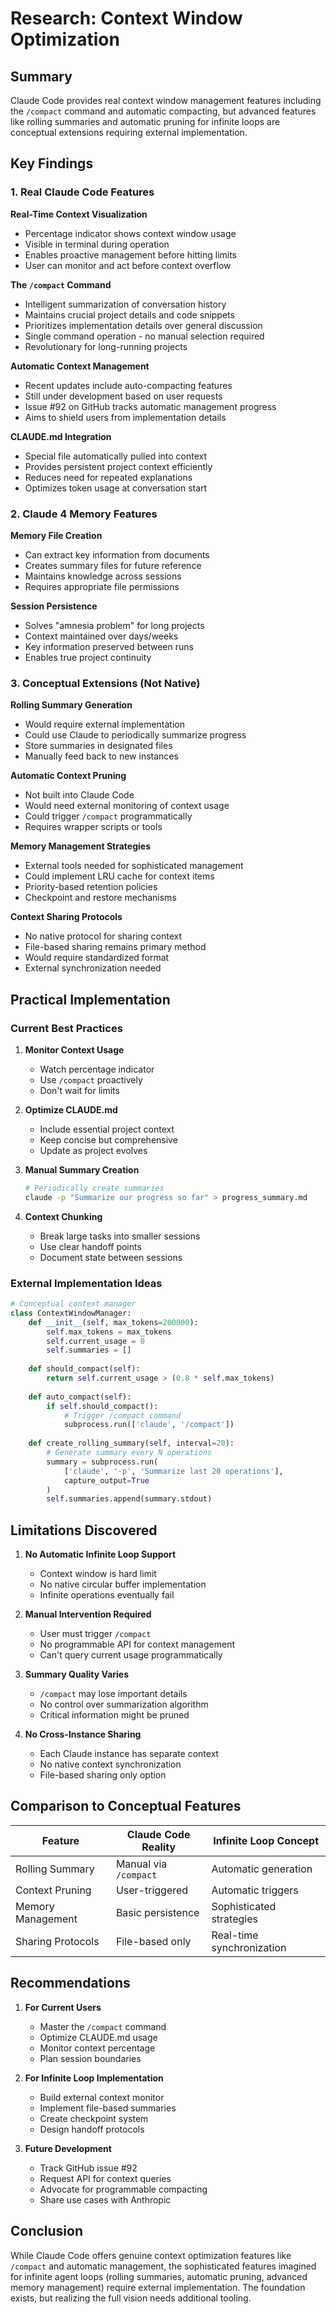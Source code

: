 # Research: Context Window Optimization

## Summary
Claude Code provides real context window management features including the `/compact` command and automatic compacting, but advanced features like rolling summaries and automatic pruning for infinite loops are conceptual extensions requiring external implementation.

## Key Findings

### 1. Real Claude Code Features

**Real-Time Context Visualization**
- Percentage indicator shows context window usage
- Visible in terminal during operation
- Enables proactive management before hitting limits
- User can monitor and act before context overflow

**The `/compact` Command**
- Intelligent summarization of conversation history
- Maintains crucial project details and code snippets
- Prioritizes implementation details over general discussion
- Single command operation - no manual selection required
- Revolutionary for long-running projects

**Automatic Context Management**
- Recent updates include auto-compacting features
- Still under development based on user requests
- Issue #92 on GitHub tracks automatic management progress
- Aims to shield users from implementation details

**CLAUDE.md Integration**
- Special file automatically pulled into context
- Provides persistent project context efficiently
- Reduces need for repeated explanations
- Optimizes token usage at conversation start

### 2. Claude 4 Memory Features

**Memory File Creation**
- Can extract key information from documents
- Creates summary files for future reference
- Maintains knowledge across sessions
- Requires appropriate file permissions

**Session Persistence**
- Solves "amnesia problem" for long projects
- Context maintained over days/weeks
- Key information preserved between runs
- Enables true project continuity

### 3. Conceptual Extensions (Not Native)

**Rolling Summary Generation**
- Would require external implementation
- Could use Claude to periodically summarize progress
- Store summaries in designated files
- Manually feed back to new instances

**Automatic Context Pruning**
- Not built into Claude Code
- Would need external monitoring of context usage
- Could trigger `/compact` programmatically
- Requires wrapper scripts or tools

**Memory Management Strategies**
- External tools needed for sophisticated management
- Could implement LRU cache for context items
- Priority-based retention policies
- Checkpoint and restore mechanisms

**Context Sharing Protocols**
- No native protocol for sharing context
- File-based sharing remains primary method
- Would require standardized format
- External synchronization needed

## Practical Implementation

### Current Best Practices

1. **Monitor Context Usage**
   - Watch percentage indicator
   - Use `/compact` proactively
   - Don't wait for limits

2. **Optimize CLAUDE.md**
   - Include essential project context
   - Keep concise but comprehensive
   - Update as project evolves

3. **Manual Summary Creation**
   ```bash
   # Periodically create summaries
   claude -p "Summarize our progress so far" > progress_summary.md
   ```

4. **Context Chunking**
   - Break large tasks into smaller sessions
   - Use clear handoff points
   - Document state between sessions

### External Implementation Ideas

```python
# Conceptual context manager
class ContextWindowManager:
    def __init__(self, max_tokens=200000):
        self.max_tokens = max_tokens
        self.current_usage = 0
        self.summaries = []
    
    def should_compact(self):
        return self.current_usage > (0.8 * self.max_tokens)
    
    def auto_compact(self):
        if self.should_compact():
            # Trigger /compact command
            subprocess.run(['claude', '/compact'])
    
    def create_rolling_summary(self, interval=20):
        # Generate summary every N operations
        summary = subprocess.run(
            ['claude', '-p', 'Summarize last 20 operations'],
            capture_output=True
        )
        self.summaries.append(summary.stdout)
```

## Limitations Discovered

1. **No Automatic Infinite Loop Support**
   - Context window is hard limit
   - No native circular buffer implementation
   - Infinite operations eventually fail

2. **Manual Intervention Required**
   - User must trigger `/compact`
   - No programmable API for context management
   - Can't query current usage programmatically

3. **Summary Quality Varies**
   - `/compact` may lose important details
   - No control over summarization algorithm
   - Critical information might be pruned

4. **No Cross-Instance Sharing**
   - Each Claude instance has separate context
   - No native context synchronization
   - File-based sharing only option

## Comparison to Conceptual Features

| Feature | Claude Code Reality | Infinite Loop Concept |
|---------|-------------------|---------------------|
| Rolling Summary | Manual via `/compact` | Automatic generation |
| Context Pruning | User-triggered | Automatic triggers |
| Memory Management | Basic persistence | Sophisticated strategies |
| Sharing Protocols | File-based only | Real-time synchronization |

## Recommendations

1. **For Current Users**
   - Master the `/compact` command
   - Optimize CLAUDE.md usage
   - Monitor context percentage
   - Plan session boundaries

2. **For Infinite Loop Implementation**
   - Build external context monitor
   - Implement file-based summaries
   - Create checkpoint system
   - Design handoff protocols

3. **Future Development**
   - Track GitHub issue #92
   - Request API for context queries
   - Advocate for programmable compacting
   - Share use cases with Anthropic

## Conclusion

While Claude Code offers genuine context optimization features like `/compact` and automatic management, the sophisticated features imagined for infinite agent loops (rolling summaries, automatic pruning, advanced memory management) require external implementation. The foundation exists, but realizing the full vision needs additional tooling.